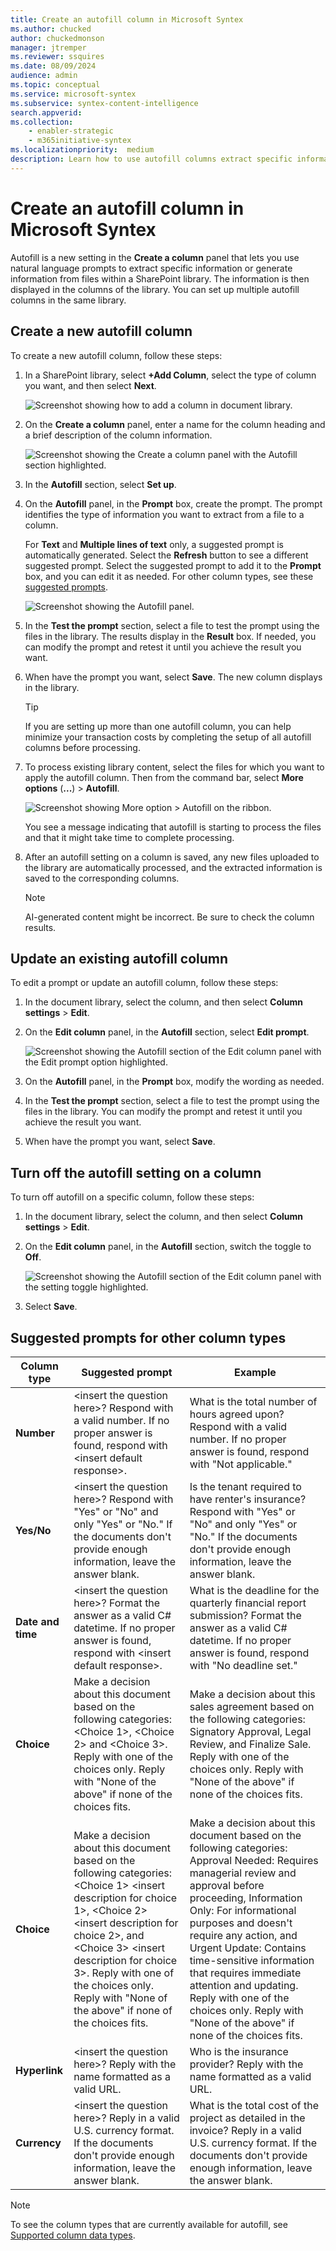 ```yaml
---
title: Create an autofill column in Microsoft Syntex
ms.author: chucked
author: chuckedmonson
manager: jtremper
ms.reviewer: ssquires
ms.date: 08/09/2024
audience: admin
ms.topic: conceptual
ms.service: microsoft-syntex
ms.subservice: syntex-content-intelligence
search.appverid: 
ms.collection: 
    - enabler-strategic
    - m365initiative-syntex
ms.localizationpriority:  medium
description: Learn how to use autofill columns extract specific information in Microsoft Syntex.
---
```


# Create an autofill column in Microsoft Syntex

Autofill is a new setting in the **Create a column** panel that lets you use natural language prompts to extract specific information or generate information from files within a SharePoint library. The information is then displayed in the columns of the library. You can set up multiple autofill columns in the same library.

## Create a new autofill column

To create a new autofill column, follow these steps:

1. In a SharePoint library, select **+Add Column**, select the type of column you want, and then select **Next**.

   ![Screenshot showing how to add a column in document library.](../media/content-understanding/autofill-add-column.png)

2. On the **Create a column** panel, enter a name for the column heading and a brief description of the column information.

   ![Screenshot showing the Create a column panel with the Autofill section highlighted.](../media/content-understanding/autofill-create-column.png)

3. In the **Autofill** section, select **Set up**.

4. On the **Autofill** panel, in the **Prompt** box, create the prompt. The prompt identifies the type of information you want to extract from a file to a column.

   For **Text** and **Multiple lines of text** only, a suggested prompt is automatically generated. Select the **Refresh** button to see a different suggested prompt. Select the suggested prompt to add it to the **Prompt** box, and you can edit it as needed. For other column types, see these [suggested prompts](#suggested-prompts-for-other-column-types).

   ![Screenshot showing the Autofill panel.](../media/content-understanding/autofill-panel.png)

5. In the **Test the prompt** section, select a file to test the prompt using the files in the library. The results display in the **Result** box. If needed, you can modify the prompt and retest it until you achieve the result you want.

6. When have the prompt you want, select **Save**. The new column displays in the library.

    > [!TIP]
    > If you are setting up more than one autofill column, you can help minimize your transaction costs by completing the setup of all autofill columns before processing.

7. To process existing library content, select the files for which you want to apply the autofill column. Then from the command bar, select **More options** (**...**) > **Autofill**.

   ![Screenshot showing More option > Autofill on the ribbon.](../media/content-understanding/autofill-ribbon.png)

    You see a message indicating that autofill is starting to process the files and that it might take time to complete processing.

8. After an autofill setting on a column is saved, any new files uploaded to the library are automatically processed, and the extracted information is saved to the corresponding columns.

    > [!NOTE]
    > AI-generated content might be incorrect. Be sure to check the column results.

## Update an existing autofill column

To edit a prompt or update an autofill column, follow these steps:

1. In the document library, select the column, and then select **Column settings** > **Edit**.

2. On the **Edit column** panel, in the **Autofill** section, select **Edit prompt**.

   ![Screenshot showing the Autofill section of the Edit column panel with the Edit prompt option highlighted.](../media/content-understanding/autofill-edit-prompt.png)

3. On the **Autofill** panel, in the **Prompt** box, modify the wording as needed.

4. In the **Test the prompt** section, select a file to test the prompt using the files in the library. You can modify the prompt and retest it until you achieve the result you want.

5. When have the prompt you want, select **Save**.

## Turn off the autofill setting on a column

To turn off autofill on a specific column, follow these steps:

1. In the document library, select the column, and then select **Column settings** > **Edit**.

2. On the **Edit column** panel, in the **Autofill** section, switch the toggle to **Off**.

   ![Screenshot showing the Autofill section of the Edit column panel with the setting toggle highlighted.](../media/content-understanding/autofill-turn-off.png)

3. Select **Save**.

## Suggested prompts for other column types

|Column type  |Suggested prompt  |Example   |
|---------|---------|---------|
|**Number**      | \<insert the question here>? Respond with a valid number. If no proper answer is found, respond with \<insert default response>.       | What is the total number of hours agreed upon? Respond with a valid number. If no proper answer is found, respond with "Not applicable."       |
|**Yes/No**     | \<insert the question here>? Respond with "Yes" or "No" and only "Yes" or "No." If the documents don't provide enough information, leave the answer blank.      | Is the tenant required to have renter's insurance? Respond with "Yes" or "No" and only "Yes" or "No." If the documents don't provide enough information, leave the answer blank.      |
|**Date and time**      | \<insert the question here>? Format the answer as a valid C# datetime. If no proper answer is found, respond with \<insert default response>.      | What is the deadline for the quarterly financial report submission? Format the answer as a valid C# datetime. If no proper answer is found, respond with "No deadline set."      |
|**Choice**      | Make a decision about this document based on the following categories: \<Choice 1>, \<Choice 2> and \<Choice 3>. Reply with one of the choices only. Reply with "None of the above" if none of the choices fits.      | Make a decision about this sales agreement based on the following categories: Signatory Approval, Legal Review, and Finalize Sale. Reply with one of the choices only. Reply with "None of the above" if none of the choices fits.      |
|**Choice**      | Make a decision about this document based on the following categories: \<Choice 1> \<insert description for choice 1>, \<Choice 2> \<insert description for choice 2>, and \<Choice 3> \<insert description for choice 3>. Reply with one of the choices only. Reply with "None of the above" if none of the choices fits.      | Make a decision about this document based on the following categories: Approval Needed: Requires managerial review and approval before proceeding, Information Only: For informational purposes and doesn't require any action, and Urgent Update: Contains time-sensitive information that requires immediate attention and updating. Reply with one of the choices only. Reply with "None of the above" if none of the choices fits.      |
|**Hyperlink**      | \<insert the question here>? Reply with the name formatted as a valid URL.      | Who is the insurance provider? Reply with the name formatted as a valid URL.      |
|**Currency**      | \<insert the question here>? Reply in a valid U.S. currency format. If the documents don't provide enough information, leave the answer blank.      | What is the total cost of the project as detailed in the invoice? Reply in a valid U.S. currency format. If the documents don't provide enough information, leave the answer blank.      |

> [!NOTE]
> To see the column types that are currently available for autofill, see [Supported column data types](autofill-overview.md#supported-column-data-types).
